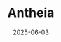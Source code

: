 ---  
layout: startup_page  
title: "Antheia"  
id: "antheia.bio"  
permalink: "/antheiaantheia.bio06032025/"  
website: "https://www.antheia.bio/"  
funding_round: "Series C"  
funding_amount: "$56M"  
investors: "Global Health Investment Corporation (GHIC), EDBI, ATHOS KG, Federov, Viking Global Investors, Sherpalo Ventures, S-Cubed Capital, In-Q-Tel (IQT), Civilization Ventures"  
about: "Antheia is a pharmaceutical ingredient manufacturer using advanced biomanufacturing to transform essential medicine supply chains. The company's biomanufacturing platform enables efficient and on-demand production of key starting materials and active pharmaceutical ingredients, addressing drug shortages and improving global access to essential medicines."  
markets: "Biotech, Pharma, Healthtech"  
hq: "Menlo Park, California, United States"  
founded_year: "2015"  
linkedin: "https://www.linkedin.com/company/antheiabio"  
twitter: "https://twitter.com/antheiabio"  
instagram: ""  
facebook: ""  
crunchbase: "https://www.crunchbase.com/organization/antheia"  
pitchbook: "https://pitchbook.com/profiles/company/119398-06"  

date_display: "03-Jun-2025"  
date: "2025-06-03"

# SEO Optimization  
meta_title: "Antheia - Series C Funding ($56M)"  
meta_description: "Antheia, Antheia is a pharmaceutical ingredient manufacturer using advanced biomanufacturing to transform essential medicine supply chains. The company's bioma..."  
meta_keywords: "Antheia, Biotech, Pharma, Healthtech, Series C funding"  
canonical_url: "https://startup.projectstartups.com/antheiaantheia.bio06032025/"  
---